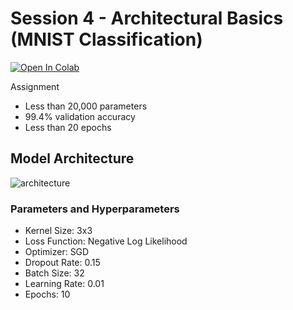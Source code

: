 # Session 4 - Architectural Basics (MNIST Classification)

[![Open In Colab](https://colab.research.google.com/assets/colab-badge.svg)](https://colab.research.google.com/drive/1UiFiZJBYV5gfDmVcNr9YeMMLa54DIdtK#scrollTo=8fDefDhaFlwH)

Assignment
- Less than 20,000 parameters
- 99.4% validation accuracy
- Less than 20 epochs

## Model Architecture

![architecture](architecture.png)

### Parameters and Hyperparameters

- Kernel Size: 3x3
- Loss Function: Negative Log Likelihood
- Optimizer: SGD
- Dropout Rate: 0.15
- Batch Size: 32
- Learning Rate: 0.01
- Epochs: 10
